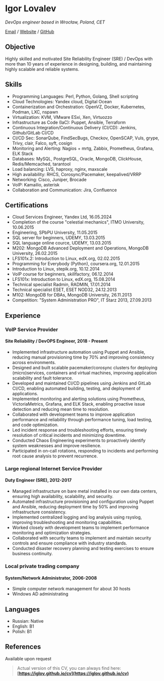 # Igor Lovalev

_DevOps engineer based in Wrocław, Poland, CET_ <br>

[Email](mailto:iglov@avalon.land) / [Website](https://iglov.github.io/) / [GitHub](https://github.com/iglov/)

## Objective
Highly skilled and motivated Site Reliability Engineer (SRE) / DevOps with more than 10 years of experience in designing, building, and maintaining highly scalable and reliable systems.

## Skills
- Programming Languages: Perl, Python, Golang, Shell scripting
- Cloud Technologies: Yandex cloud, Digital Ocean
- Containerization and Orchestration: OpenVZ, Docker, Kubernetes, Podman, LXC, nspawn
- Virtualization: KVM, VMware ESxi, Xen, Virtuozzo
- Infrastructure as Code (IaC): Puppet, Ansible, Terraform
- Continuous Integration/Continuous Delivery (CI/CD): Jenkins, Github/GitLab CI/CD
- CI/CD Sec: SonarQube, FindSecBugs, Checkov, OpenSCAP, Vuls, grype, Trivy, clair, Falco, syft, cosign
- Monitoring and Alerting: Nagios + mrtg, Zabbix, Prometheus, Grafana, ELK Stack
- Databases: MySQL, PostgreSQL, Oracle, MongoDB, ClickHouse, Redis/Memcached, tarantool
- Load balancing: LVS, haproxy, nginx, maxscale
- High availability: RHCS, Corosync/Pacemaker, keepalived/VRRP
- Networking: Cisco, Juniper, Brocade
- VoIP: Kamailio, asterisk
- Collaboration and Communication: Jira, Confluence

## Certifications
- Cloud Services Engineer, Yandex Ltd, 16.05.2024
- Completion of the course "celestial mechanics", ITMO University, 10.06.2015
- Engineering, SPbPU University, 11.05.2015
- SQL server for beginners, UDEMY, 13.03.2015
- SQL language online cource, UDEMY, 13.03.2015
- M202: MongoDB Advanced Deployment and Operations, MongoDB University, 26.02.2015
- LFS101x.2: Introduction to Linux, edX.org, 02.02.2015
- Programming for Everybody (Python), coursera.org, 12.01.2015
- Introduction to Linux, stepik.org, 10.12.2014
- VoIP course for beginners, skillfactory, 06.12.2014
- LFS101x: Introduction to Linux, edX.org, 15.08.2014
- Technical specialist Radmin, RADMIN, 17.01.2014
- Technical specialist ESET, ESET NOD32, 24.12.2013
- M102: MongoDB for DBAs, MongoDB University, 26.11.2013
- Competition: "System Administration PRO", IT Starz 2013, 27.09.2013

## Experience

### VoIP Service Provider
#### Site Reliability / DevOPS Engineer, 2018 - Present

- Implemented infrastructure automation using Puppet and Ansible, reducing manual provisioning time by 70% and improving consistency across environments.
- Designed and built scalable pacemaker/corosync clusters for deploying (micro)services, containers and virtual machines, improving application scalability and fault tolerance.
- Developed and maintained CI/CD pipelines using Jenkins and GitLab CI/CD, enabling automated building, testing, and deployment of applications.
- Implemented monitoring and alerting solutions using Prometheus, VictoriaMetrics, Grafana, and ELK Stack, enabling proactive issue detection and reducing mean time to resolution.
- Collaborated with development teams to improve application performance and reliability through performance tuning, load testing, and code optimization.
- Led incident response and troubleshooting efforts, ensuring timely resolution of critical incidents and minimizing downtime.
- Conducted Chaos Engineering experiments to proactively identify system weaknesses and improve resilience.
- Participated in on-call rotations, responding to incidents and performing root cause analysis to prevent recurrence.

### Large regional Internet Service Provider
#### Duty Engineer (SRE), 2012-2017

- Managed infrastructure on bare metal installed in our own data centers, ensuring high availability, scalability, and security.
- Automated infrastructure provisioning and configuration using Puppet and Ansible, reducing deployment time by 50% and improving infrastructure consistency.
- Implemented centralized logging and log analysis using rsyslog, improving troubleshooting and monitoring capabilities.
- Worked closely with development teams to implement performance monitoring and optimization strategies.
- Collaborated with security teams to implement and maintain security controls and ensure compliance with industry standards.
- Conducted disaster recovery planning and testing exercises to ensure business continuity.

### Local private trading company
#### System/Network Administrator, 2006-2008
- Simple computer network management for about 30 hosts
- Windows AD administrating

## Languages
- Russian: Native
- English: B1
- Polish: B1

## References
Available upon request

> Actual version of this CV, you can always find here: **[https://iglov.github.io/cv](https://iglov.github.io/cv)**
